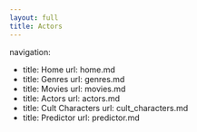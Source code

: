```yaml
---
layout: full
title: Actors
---
```

navigation:
  - title: Home
    url: home.md
  - title: Genres
    url: genres.md
  - title: Movies
    url: movies.md
  - title: Actors
    url: actors.md
  - title: Cult Characters
    url: cult_characters.md
  - title: Predictor
    url: predictor.md